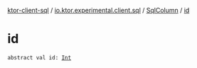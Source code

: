 [ktor-client-sql](../../index.md) / [io.ktor.experimental.client.sql](../index.md) / [SqlColumn](index.md) / [id](./id.md)

# id

`abstract val id: `[`Int`](https://kotlinlang.org/api/latest/jvm/stdlib/kotlin/-int/index.html)